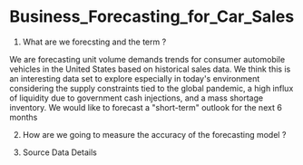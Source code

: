 # Business_Forecasting_for_Car_Sales
1. What are we forecsting and the term ?

  We are forecasting unit volume demands trends for consumer automobile vehicles in the United States based on historical sales data. We think this is an interesting data set to explore especially in today's environment considering the supply constraints tied to the global pandemic, a high influx of liquidity due to government cash injections, and a mass shortage inventory. We would like to forecast a "short-term" outlook for the next 6 months

2. How are we going to measure the accuracy of the forecasting model ? 
<TBD>

3. Source Data Details 
<TBD>
